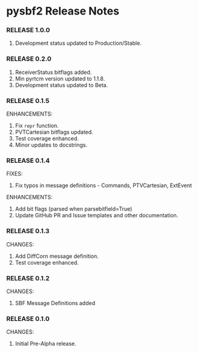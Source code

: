 # pysbf2 Release Notes

### RELEASE 1.0.0

1. Development status updated to Production/Stable.

### RELEASE 0.2.0

1. ReceiverStatus bitflags added.
1. Min pyrtcm version updated to 1.1.8.
1. Development status updated to Beta.

### RELEASE 0.1.5

ENHANCEMENTS:

1. Fix `repr` function.
1. PVTCartesian bitflags updated.
1. Test coverage enhanced.
1. Minor updates to docstrings.

### RELEASE 0.1.4

FIXES:

1. Fix typos in message definitions - Commands, PTVCartesian, ExtEvent

ENHANCEMENTS:

1. Add bit flags (parsed when parsebitfield=True)
1. Update GitHub PR and Issue templates and other documentation.

### RELEASE 0.1.3

CHANGES:

1. Add DiffCorn message definition.
1. Test coverage enhanced.

### RELEASE 0.1.2

CHANGES:

1. SBF Message Definitions added

### RELEASE 0.1.0

CHANGES:

1. Initial Pre-Alpha release.


